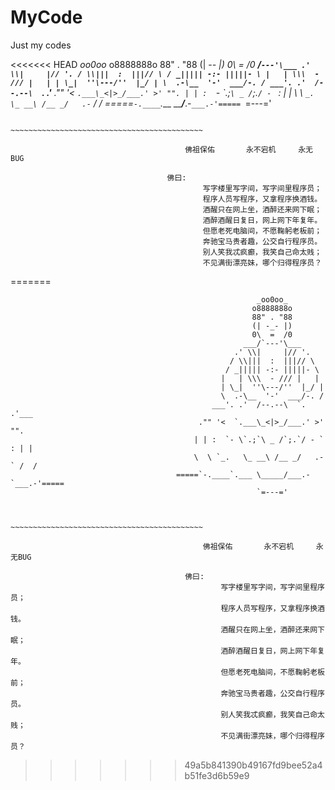 # MyCode
Just my codes








<<<<<<< HEAD
                                                       _oo0oo_
                                                      o8888888o
                                                      88" . "88
                                                      (| -_- |)
                                                      0\  =  /0
                                                    ___/`---'\___
                                                  .' \\|     |// '.
                                                 / \\|||  :  |||// \
                                                / _||||| -:- |||||- \
                                               |   | \\\  - /// |   |
                                               | \_|  ''\---/''  |_/ |
                                               \  .-\__  '-'  ___/-. /
                                             ___'. .'  /--.--\  `. .'___
                                          ."" '<  `.___\_<|>_/___.' >' "".
                                         | | :  `- \`.;`\ _ /`;.`/ - ` : | |
                                         \  \ `_.   \_ __\ /__ _/   .-` /  /
                                     =====`-.____`.___ \_____/___.-`___.-'=====
                                                       `=---='


                                     ~~~~~~~~~~~~~~~~~~~~~~~~~~~~~~~~~~~~~~~~~~~

                                           佛祖保佑       永不宕机     永无BUG

                                       佛曰:  
                                               写字楼里写字间，写字间里程序员；  
                                               程序人员写程序，又拿程序换酒钱。  
                                               酒醒只在网上坐，酒醉还来网下眠；  
                                               酒醉酒醒日复日，网上网下年复年。  
                                               但愿老死电脑间，不愿鞠躬老板前；  
                                               奔驰宝马贵者趣，公交自行程序员。  
                                               别人笑我忒疯癫，我笑自己命太贱；  
                                               不见满街漂亮妹，哪个归得程序员？
=======





                                                           _oo0oo_
                                                          o8888888o
                                                          88" . "88
                                                          (| -_- |)
                                                          0\  =  /0
                                                        ___/`---'\___
                                                      .' \\|     |// '.
                                                     / \\|||  :  |||// \
                                                    / _||||| -:- |||||- \
                                                   |   | \\\  - /// |   |
                                                   | \_|  ''\---/''  |_/ |
                                                   \  .-\__  '-'  ___/-. /
                                                 ___'. .'  /--.--\  `. .'___
                                              ."" '<  `.___\_<|>_/___.' >' "".
                                             | | :  `- \`.;`\ _ /`;.`/ - ` : | |
                                             \  \ `_.   \_ __\ /__ _/   .-` /  /
                                         =====`-.____`.___ \_____/___.-`___.-'=====
                                                           `=---='


                                         ~~~~~~~~~~~~~~~~~~~~~~~~~~~~~~~~~~~~~~~~~~~

                                               佛祖保佑       永不宕机     永无BUG

                                           佛曰:  
                                                   写字楼里写字间，写字间里程序员；  
                                                   程序人员写程序，又拿程序换酒钱。  
                                                   酒醒只在网上坐，酒醉还来网下眠；  
                                                   酒醉酒醒日复日，网上网下年复年。  
                                                   但愿老死电脑间，不愿鞠躬老板前；  
                                                   奔驰宝马贵者趣，公交自行程序员。  
                                                   别人笑我忒疯癫，我笑自己命太贱；  
                                                   不见满街漂亮妹，哪个归得程序员？
>>>>>>> 49a5b841390b49167fd9bee52a4b51fe3d6b59e9




